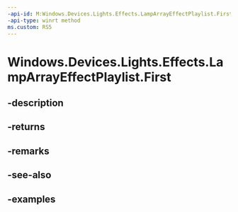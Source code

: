 ```yaml
---
-api-id: M:Windows.Devices.Lights.Effects.LampArrayEffectPlaylist.First
-api-type: winrt method
ms.custom: RS5
---
```


<!-- Method syntax.
public IIterator<ILampArrayEffect> LampArrayEffectPlaylist.First()
-->

# Windows.Devices.Lights.Effects.LampArrayEffectPlaylist.First

## -description

## -returns

## -remarks

## -see-also

## -examples

